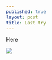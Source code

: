 ```yaml
---
published: true
layout: post
title: Last try
---
```

Here



![](https://www.dropbox.com/s/t9lhw9v6badcvnz/OaVlNTvY.jpg!raw=1)